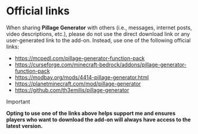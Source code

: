 # Official links

When sharing **Pillage Generator** with others (i.e., messages, internet posts, video descriptions, etc.), please do not use the direct download link or any user-generated link to the add-on. Instead, use one of the following official links:
- https://mcpedl.com/pillage-generator-function-pack
- https://curseforge.com/minecraft-bedrock/addons/pillage-generator-function-pack
- https://modbay.org/mods/4414-pillage-generator.html
- https://planetminecraft.com/mod/pillage-generator
- https://github.com/th3emilis/pillage-generator

> [!IMPORTANT]
> **Opting to use one of the links above helps support me and ensures players who want to download the add-on will always have access to the latest version.**
